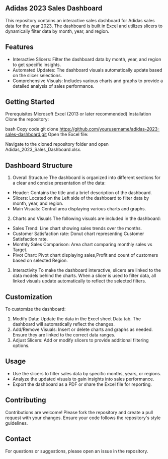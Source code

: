 ## Adidas 2023 Sales Dashboard
This repository contains an interactive sales dashboard for Adidas sales data for the year 2023. The dashboard is built in Excel and utilizes slicers to dynamically filter data by month, year, and region.

## Features
*    Interactive Slicers: Filter the dashboard data by month, year, and region to get specific insights.
*    Automated Updates: The dashboard visuals automatically update based on the slicer selections.
*    Comprehensive Visuals: Includes various charts and graphs to provide a detailed analysis of sales performance.
  
## Getting Started
Prerequisites
Microsoft Excel (2013 or later recommended)
Installation
Clone the repository:

bash
Copy code
git clone https://github.com/yourusername/adidas-2023-sales-dashboard.git
Open the Excel file:

Navigate to the cloned repository folder and open Adidas_2023_Sales_Dashboard.xlsx.

## Dashboard Structure
1. Overall Structure
The dashboard is organized into different sections for a clear and concise presentation of the data:

*    Header: Contains the title and a brief description of the dashboard.
*    Slicers: Located on the Left side of the dashboard to filter data by month, year, and region.
*    Main Visuals: Central area displaying various charts and graphs.

2. Charts and Visuals
The following visuals are included in the dashboard:

*    Sales Trend: Line chart showing sales trends over the months.
*    Customer Satisfaction rate: Donut chart representing Customer Satisfaction rate.
*    Monthly Sales Comparison: Area chart comparing monthly sales vs Target.
*    Pivot Chart: Pivot chart displaying sales,Profit and count of customers based on selected Region.

3. Interactivity
To make the dashboard interactive, slicers are linked to the data models behind the charts. When a slicer is used to filter data, all linked visuals update automatically to reflect the selected filters.

## Customization
To customize the dashboard:

1. Modify Data: Update the data in the Excel sheet Data tab. The dashboard will automatically reflect the changes.
2. Add/Remove Visuals: Insert or delete charts and graphs as needed. Ensure they are linked to the correct data ranges.
3. Adjust Slicers: Add or modify slicers to provide additional filtering options.

## Usage
*    Use the slicers to filter sales data by specific months, years, or regions.
*    Analyze the updated visuals to gain insights into sales performance.
*    Export the dashboard as a PDF or share the Excel file for reporting.

## Contributing
Contributions are welcome! Please fork the repository and create a pull request with your changes. Ensure your code follows the repository's style guidelines.

## Contact
For questions or suggestions, please open an issue in the repository.
